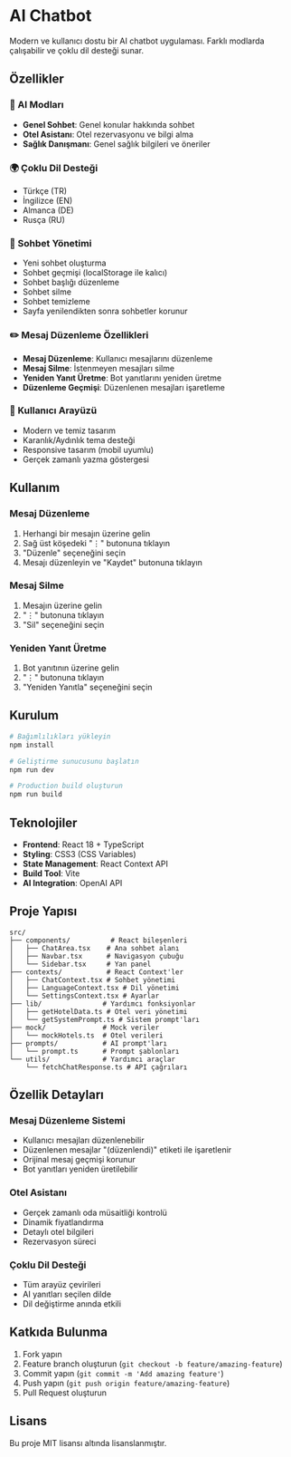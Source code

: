 # AI Chatbot

Modern ve kullanıcı dostu bir AI chatbot uygulaması. Farklı modlarda çalışabilir ve çoklu dil desteği sunar.

## Özellikler

### 🤖 AI Modları
- **Genel Sohbet**: Genel konular hakkında sohbet
- **Otel Asistanı**: Otel rezervasyonu ve bilgi alma
- **Sağlık Danışmanı**: Genel sağlık bilgileri ve öneriler

### 🌍 Çoklu Dil Desteği
- Türkçe (TR)
- İngilizce (EN)
- Almanca (DE)
- Rusça (RU)

### 💬 Sohbet Yönetimi
- Yeni sohbet oluşturma
- Sohbet geçmişi (localStorage ile kalıcı)
- Sohbet başlığı düzenleme
- Sohbet silme
- Sohbet temizleme
- Sayfa yenilendikten sonra sohbetler korunur

### ✏️ Mesaj Düzenleme Özellikleri
- **Mesaj Düzenleme**: Kullanıcı mesajlarını düzenleme
- **Mesaj Silme**: İstenmeyen mesajları silme
- **Yeniden Yanıt Üretme**: Bot yanıtlarını yeniden üretme
- **Düzenleme Geçmişi**: Düzenlenen mesajları işaretleme

### 🎨 Kullanıcı Arayüzü
- Modern ve temiz tasarım
- Karanlık/Aydınlık tema desteği
- Responsive tasarım (mobil uyumlu)
- Gerçek zamanlı yazma göstergesi

## Kullanım

### Mesaj Düzenleme
1. Herhangi bir mesajın üzerine gelin
2. Sağ üst köşedeki "⋮" butonuna tıklayın
3. "Düzenle" seçeneğini seçin
4. Mesajı düzenleyin ve "Kaydet" butonuna tıklayın

### Mesaj Silme
1. Mesajın üzerine gelin
2. "⋮" butonuna tıklayın
3. "Sil" seçeneğini seçin

### Yeniden Yanıt Üretme
1. Bot yanıtının üzerine gelin
2. "⋮" butonuna tıklayın
3. "Yeniden Yanıtla" seçeneğini seçin

## Kurulum

```bash
# Bağımlılıkları yükleyin
npm install

# Geliştirme sunucusunu başlatın
npm run dev

# Production build oluşturun
npm run build
```

## Teknolojiler

- **Frontend**: React 18 + TypeScript
- **Styling**: CSS3 (CSS Variables)
- **State Management**: React Context API
- **Build Tool**: Vite
- **AI Integration**: OpenAI API

## Proje Yapısı

```
src/
├── components/          # React bileşenleri
│   ├── ChatArea.tsx    # Ana sohbet alanı
│   ├── Navbar.tsx      # Navigasyon çubuğu
│   └── Sidebar.tsx     # Yan panel
├── contexts/           # React Context'ler
│   ├── ChatContext.tsx # Sohbet yönetimi
│   ├── LanguageContext.tsx # Dil yönetimi
│   └── SettingsContext.tsx # Ayarlar
├── lib/               # Yardımcı fonksiyonlar
│   ├── getHotelData.ts # Otel veri yönetimi
│   └── getSystemPrompt.ts # Sistem prompt'ları
├── mock/              # Mock veriler
│   └── mockHotels.ts  # Otel verileri
├── prompts/           # AI prompt'ları
│   └── prompt.ts      # Prompt şablonları
└── utils/             # Yardımcı araçlar
    └── fetchChatResponse.ts # API çağrıları
```

## Özellik Detayları

### Mesaj Düzenleme Sistemi
- Kullanıcı mesajları düzenlenebilir
- Düzenlenen mesajlar "(düzenlendi)" etiketi ile işaretlenir
- Orijinal mesaj geçmişi korunur
- Bot yanıtları yeniden üretilebilir

### Otel Asistanı
- Gerçek zamanlı oda müsaitliği kontrolü
- Dinamik fiyatlandırma
- Detaylı otel bilgileri
- Rezervasyon süreci

### Çoklu Dil Desteği
- Tüm arayüz çevirileri
- AI yanıtları seçilen dilde
- Dil değiştirme anında etkili

## Katkıda Bulunma

1. Fork yapın
2. Feature branch oluşturun (`git checkout -b feature/amazing-feature`)
3. Commit yapın (`git commit -m 'Add amazing feature'`)
4. Push yapın (`git push origin feature/amazing-feature`)
5. Pull Request oluşturun

## Lisans

Bu proje MIT lisansı altında lisanslanmıştır.

